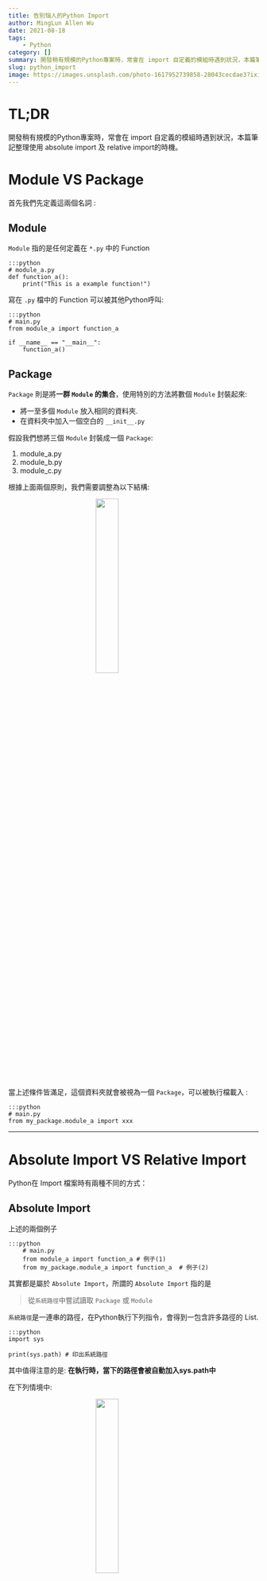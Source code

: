 ```yaml
---
title: 告別惱人的Python Import
author: MingLun Allen Wu
date: 2021-08-18
tags: 
    - Python
category: []
summary: 開發稍有規模的Python專案時，常會在 import 自定義的模組時遇到狀況，本篇筆記整理使用 absolute import 及 relative import的時機。
slug: python_import
image: https://images.unsplash.com/photo-1617952739858-28043cecdae3?ixid=MnwxMjA3fDB8MHxwaG90by1wYWdlfHx8fGVufDB8fHx8&ixlib=rb-1.2.1&auto=format&fit=crop&w=1350&q=80
---
```


# TL;DR

開發稍有規模的Python專案時，常會在 import 自定義的模組時遇到狀況，本篇筆記整理使用 absolute import 及 relative import的時機。

# Module VS Package

首先我們先定義這兩個名詞 : 

## Module

`Module` 指的是任何定義在 `*.py` 中的 Function

    :::python
    # module_a.py
    def function_a():
        print("This is a example function!")

寫在 `.py` 檔中的 Function 可以被其他Python呼叫:
    
    :::python
    # main.py
    from module_a import function_a

    if __name__ == "__main__":
        function_a()

## Package

`Package` 則是將**一群 `Module` 的集合**，使用特別的方法將數個 `Module` 封裝起來: 

+ 將一至多個 `Module` 放入相同的資料夾.
+ 在資料夾中加入一個空白的 `__init__.py`

假設我們想將三個 `Module` 封裝成一個 `Package`:

1. module_a.py
2. module_b.py
3. module_c.py

根據上面兩個原則，我們需要調整為以下結構:


<img style="display:block; margin-left:auto; margin-right:auto; width:30%;" src="https://minglunwu.github.io/images/20210818/package.png">


當上述條件皆滿足，這個資料夾就會被視為一個 `Package`，可以被執行檔載入 : 

    :::python
    # main.py
    from my_package.module_a import xxx

---

# Absolute Import VS Relative Import

Python在 Import 檔案時有兩種不同的方式：

## Absolute Import

上述的兩個例子

    :::python
        # main.py
        from module_a import function_a # 例子(1)
        from my_package.module_a import function_a  # 例子(2)

其實都是屬於 `Absolute Import`，所謂的 `Absolute Import` 指的是

> 從`系統路徑`中嘗試讀取 `Package` 或 `Module`

`系統路徑`是一連串的路徑，在Python執行下列指令，會得到一包含許多路徑的 List.


    :::python
    import sys
    
    print(sys.path) # 印出系統路徑


其中值得注意的是: **在執行時，當下的路徑會被自動加入sys.path中**

在下列情境中:

<img style="display:block; margin-left:auto; margin-right:auto; width:30%;" src="https://minglunwu.github.io/images/20210818/only_module.png">

如果執行 `main.py` 是可以運行的:

    :::
    from module_a import function_a
    if __name__ == "__main__":
        function_a()

當 `main.py` 被執行時，會自動將 `main.py` 當前的資料夾路徑插入 `sys.path`(系統路徑)中的第一個位置。 

Import `Module` 或 `Package` 時會依序檢查 `sys.path` 的路徑，此時排在 `sys.path`首位的路徑就是 `main.py` 當前的位置(也正是 `module_a.py` 所在的位置)，所以可以正確 import.

然而 `Absolute Import` 有一個限制 : **名稱必須要是Unique**

來個極端的例子，假設現在的 `sys.path` 長這樣:

["/home/minglun/", "/home/minglun/project"]

如果我們執行下列程式碼:

    :::python
    from module_a import function_a

結果在 `/home/minglun` 及 `/home/minglun/project` 兩個位置中都有一個 `module_a.py`，那Python怎麼知道要使用哪一個檔案呢？ 

它無從得知，此時就會發生錯誤！

此時我們就需要 `Relative Import`

## Relative Import

> 從檔案當前位置為基準，尋找對應的檔案

<img style="display:block; margin-left:auto; margin-right:auto; width:30%;" src="https://minglunwu.github.io/images/20210818/full_module.png">

相同 `Package` 中的 `module` 如果需要互相引用，例如 `module_a.py` 要引用 `module_b.py`

    :::
    # module_a.py
    from .module_b import function_b # 使用相對路徑指定當前的module_b.py

同一個 `Package` 中的 `Module` 如果需要互相引用，使用 Relative Import 可以避免路徑混淆。

## 幾個重要原則

+ 避免在`Module`中放置定義以外的東西: `Module`是用來被Import後執行的，執行的程式碼最好放在外部(上述案例中的 `main.py`)，否則容易發生執行上的混亂。 
+ 同一個 `Package` 中的 `Module` 互相引用 : 使用 `Relative Import`
+ 不同 `Package`中的 `Module` 互相引用 : 使用 `Absolute Import`
+ 執行檔(`main.py`)引用模組: 使用 `Absolute Import`

> 只有同一個`Package`中的 `Module` 要互相引用，才用 `Relative Import`，否則都用 `Absolute Import`